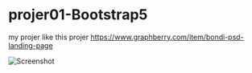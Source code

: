 # projer01-Bootstrap5
my projer like this projer https://www.graphberry.com/item/bondi-psd-landing-page

![Screenshot](bondi-psd-landing-page-171.avif)
